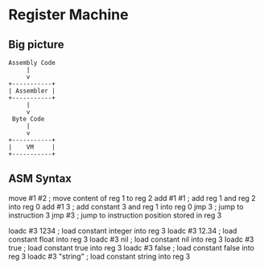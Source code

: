 # Register Machine

## Big picture

    Assembly Code
         |
         v
    +-----------+
    | Assembler |
    +-----------+
         |
         v
     Byte Code
         |
         v
    +-----------+
    |    VM     |
    +-----------+

## ASM Syntax

move    #1 #2       ; move content of reg 1 to reg 2
add     #1 #1       ; add reg 1 and reg 2 into reg 0
add     #1 3        ; add constant 3 and reg 1 into reg 0
jmp     3           ; jump to instruction 3
jmp     #3          ; jump to instruction position stored in reg 3

loadc   #3 1234     ; load constant integer into reg 3
loadc   #3 12.34    ; load constant float into reg 3
loadc   #3 nil      ; load constant nil into reg 3
loadc   #3 true     ; load constant true into reg 3
loadc   #3 false    ; load constant false into reg 3
loadc   #3 "string" ; load constant string into reg 3